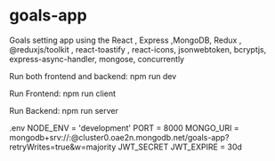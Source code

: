 # goals-app

Goals setting app using the React , Express ,MongoDB, Redux , @reduxjs/toolkit , react-toastify , react-icons, jsonwebtoken, bcryptjs, express-async-handler, mongose, concurrently

Run both frontend and backend:
npm run dev

Run Frontend:
npm run client

Run Backend:
npm run server

.env
NODE_ENV = 'development'
PORT = 8000
MONGO_URI = mongodb+srv://<username>:<password>@cluster0.oae2n.mongodb.net/goals-app?retryWrites=true&w=majority
JWT_SECRET
JWT_EXPIRE = 30d
